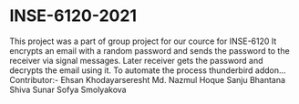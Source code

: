 # INSE-6120-2021
This project was a part of group project for our cource for INSE-6120
It encrypts an email with a random password and sends the password to the receiver via signal messages.
Later receiver gets the password and decrypts the email using it.
To automate the process thunderbird addon...
Contributor:-
  Ehsan Khodayarseresht
  Md. Nazmul Hoque
  Sanju Bhantana
  Shiva Sunar
  Sofya Smolyakova
